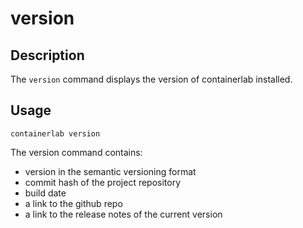 # version

## Description

The `version` command displays the version of containerlab installed.

## Usage

```
containerlab version
```

The version command contains:

* version in the semantic versioning format
* commit hash of the project repository
* build date
* a link to the github repo
* a link to the release notes of the current version
